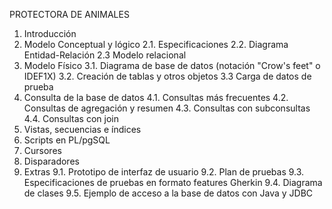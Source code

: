 PROTECTORA DE ANIMALES

 1. Introducción
 2. Modelo Conceptual y lógico
    2.1. Especificaciones
    2.2. Diagrama Entidad-Relación
    2.3 Modelo relacional
 3. Modelo Físico
    3.1. Diagrama de base de datos (notación "Crow's feet" o IDEF1X)
    3.2. Creación de tablas y otros objetos
    3.3  Carga de datos de prueba
 4. Consulta de la base de datos
    4.1. Consultas más frecuentes
    4.2. Consultas de agregación y resumen
    4.3. Consultas con subconsultas
    4.4. Consultas con join
 5. Vistas, secuencias e índices
 6. Scripts en PL/pgSQL
 7. Cursores
 8. Disparadores
 9. Extras
    9.1. Prototipo de interfaz de usuario
    9.2. Plan de pruebas
    9.3. Especificaciones de pruebas en formato features Gherkin 
    9.4. Diagrama de clases
    9.5. Ejemplo de acceso a la base de datos con Java y JDBC  
 
 
